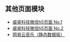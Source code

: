 ## 其他页面模块

* [威睿科技微信h5页面 No.1](http://limbory.github.io/H5_page.html)
* [威睿科技微信h5页面 No.2](http://limbory.github.io/VR_hire.html)
* [网易云音乐（静态数据版）](http://limbory.github.io/netease/)
